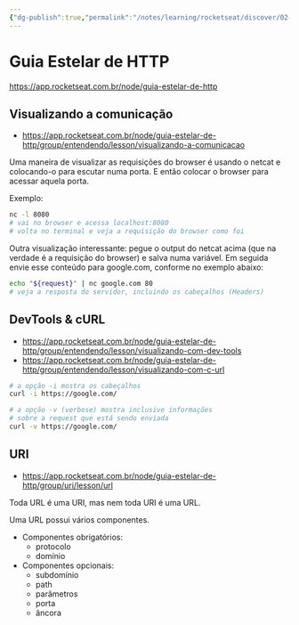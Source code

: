 ```yaml
---
{"dg-publish":true,"permalink":"/notes/learning/rocketseat/discover/02-guia-http/"}
---
```


# Guia Estelar de HTTP

<https://app.rocketseat.com.br/node/guia-estelar-de-http>


## Visualizando a comunicação

- <https://app.rocketseat.com.br/node/guia-estelar-de-http/group/entendendo/lesson/visualizando-a-comunicacao>

Uma maneira de visualizar as requisições do browser é usando o netcat e
colocando-o para escutar numa porta. E então colocar o browser para acessar
aquela porta.

Exemplo:
```sh
nc -l 8080
# vai no browser e acessa localhost:8080
# volta no terminal e veja a requisição do browser como foi
```

Outra visualização interessante: pegue o output do netcat acima (que na verdade
é a requisição do browser) e salva numa variável. Em seguida envie esse conteúdo
para google.com, conforme no exemplo abaixo:
```sh
echo "${request}" | nc google.com 80
# veja a resposta do servidor, incluindo os cabeçalhos (Headers)
```

## DevTools & cURL

- <https://app.rocketseat.com.br/node/guia-estelar-de-http/group/entendendo/lesson/visualizando-com-dev-tools>
- <https://app.rocketseat.com.br/node/guia-estelar-de-http/group/entendendo/lesson/visualizando-com-c-url>

```sh
# a opção -i mostra os cabeçalhos
curl -i https://google.com/

# a opção -v (verbose) mostra inclusive informações
# sobre a request que está sendo enviada
curl -v https://google.com/
```

## URI

- <https://app.rocketseat.com.br/node/guia-estelar-de-http/group/uri/lesson/url>

Toda URL é uma URI, mas nem toda URI é uma URL.

Uma URL possui vários componentes.

- Componentes obrigatórios:
    - protocolo
    - domínio
- Componentes opcionais:
    - subdomínio
    - path
    - parâmetros
    - porta
    - âncora